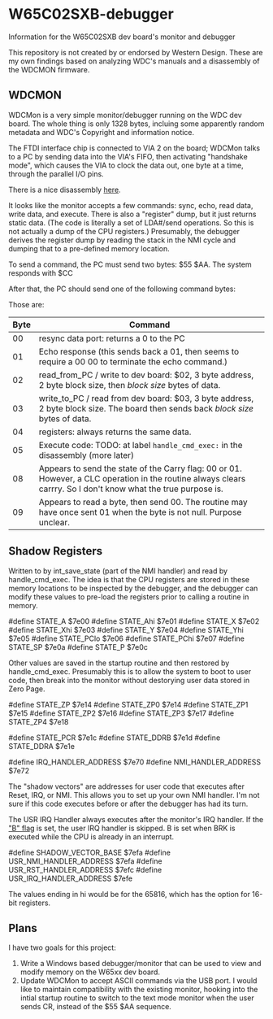 # W65C02SXB-debugger
Information for the W65C02SXB dev board's monitor and debugger

This repository is not created by or endorsed by Western Design. These are my own findings based on analyzing WDC's manuals and a disassembly of the WDCMON firmware. 

## WDCMON

WDCMon is a very simple monitor/debugger running on the WDC dev board. The whole thing is only 1328 bytes, incluing some apparently random metadata and WDC's Copyright and information notice.

The FTDI interface chip is connected to VIA 2 on the board; WDCMon talks to a PC by sending data into the VIA's FIFO, then activating "handshake mode", which causes the VIA to clock the data out, one byte at a time, through the parallel I/O pins. 

There is a nice disassembly [here](https://gist.github.com/kalj/66b23c440557839b82728850555af283). 

It looks like the monitor accepts a few commands: sync, echo, read data, write data, and execute. There is also a "register" dump, but it just returns static data. (The code is literally a set of LDA#/send operations. So this is not actually a dump of the CPU registers.) Presumably, the debugger derives the register dump by reading the stack in the NMI cycle and dumping that to a pre-defined memory location. 

To send a command, the PC must send two bytes: $55 $AA. The system responds with $CC

After that, the PC should send one of the following command bytes:

Those are:

| Byte | Command |
|------|---------|
| 00   | resync data port: returns a 0 to the PC |
| 01   | Echo response (this sends back a 01, then seems to require a 00 00 to terminate the echo command.) |
| 02   | read_from_PC / write to dev board: $02, 3 byte address, 2 byte block size, then _block size_ bytes of data. |
| 03   | write_to_PC / read from dev board: $03, 3 byte address, 2 byte block size. The board then sends back _block size_ bytes of data. |
| 04   | registers: always returns the same data.
| 05   | Execute code: TODO: at label `handle_cmd_exec:` in the disassembly (more later)
| 08   | Appears to send the state of the Carry flag: 00 or 01. However, a CLC operation in the routine always clears carrry. So I don't know what the true purpose is.
| 09   | Appears to read a byte, then send 00. The routine may have once sent 01 when the byte is not null. Purpose unclear. 


## Shadow Registers

Written to by int_save_state (part of the NMI handler) and read by handle_cmd_exec. The idea is that the CPU registers are stored in these memory locations to be inspected by the debugger, and the debugger can modify these values to pre-load the registers prior to calling a routine in memory.

#define STATE_A      $7e00
#define STATE_Ahi    $7e01
#define STATE_X      $7e02
#define STATE_Xhi    $7e03
#define STATE_Y      $7e04
#define STATE_Yhi    $7e05
#define STATE_PClo   $7e06
#define STATE_PChi   $7e07
#define STATE_SP     $7e0a
#define STATE_P      $7e0c

Other values are saved in the startup routine and then restored by handle_cmd_exec. Presumably this is to allow the system to boot to user code, then break into the monitor without destorying user data stored in Zero Page.

#define STATE_ZP     $7e14
#define STATE_ZP0    $7e14
#define STATE_ZP1    $7e15
#define STATE_ZP2    $7e16
#define STATE_ZP3    $7e17
#define STATE_ZP4    $7e18

#define STATE_PCR    $7e1c
#define STATE_DDRB   $7e1d
#define STATE_DDRA   $7e1e

#define IRQ_HANDLER_ADDRESS  $7e70
#define NMI_HANDLER_ADDRESS  $7e72

The "shadow vectors" are addresses for user code that executes after Reset, IRQ, or NMI. This allows you to set up your own NMI handler. I'm not sure if this code executes before or after the debugger has had its turn. 

The USR IRQ Handler always executes after the monitor's IRQ handler. If the ["B" flag](https://www.nesdev.org/wiki/Status_flags#The_B_flag) is set, the user IRQ handler is skipped. B is set when BRK is executed while the CPU is already in an interrupt.

#define SHADOW_VECTOR_BASE       $7efa
#define USR_NMI_HANDLER_ADDRESS  $7efa
#define USR_RST_HANDLER_ADDRESS  $7efc
#define USR_IRQ_HANDLER_ADDRESS  $7efe

The values ending in hi would be for the 65816, which has the option for 16-bit registers. 

## Plans 

I have two goals for this project:

1. Write a Windows based debugger/monitor that can be used to view and modify memory on the W65xx dev board. 
2. Update WDCMon to accept ASCII commands via the USB port. I would like to maintain compatibility with the existing monitor, hooking into the intial startup routine to switch to the text mode monitor when the user sends CR, instead of the $55 $AA sequence. 

